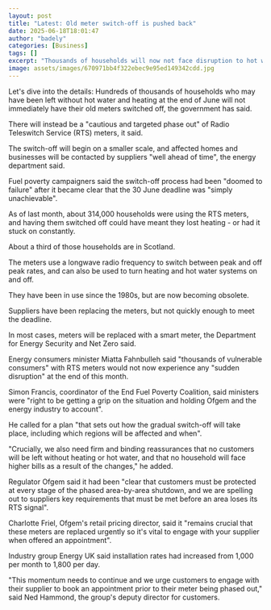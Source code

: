 ```yaml
---
layout: post
title: "Latest: Old meter switch-off is pushed back"
date: 2025-06-18T18:01:47
author: "badely"
categories: [Business]
tags: []
excerpt: "Thousands of households will now not face disruption to hot water and heating, the government says"
image: assets/images/670971bb4f322ebec9e95ed149342cdd.jpg
---
```


Let's dive into the details: Hundreds of thousands of households who may have been left without hot water and heating at the end of June will not immediately have their old meters switched off, the government has said.

There will instead be a "cautious and targeted phase out" of Radio Teleswitch Service (RTS) meters, it said.

The switch-off will begin on a smaller scale, and affected homes and businesses will be contacted by suppliers "well ahead of time", the energy department said.

Fuel poverty campaigners said the switch-off process had been "doomed to failure" after it became clear that the 30 June deadline was "simply unachievable".

As of last month, about 314,000 households were using the RTS meters, and having them switched off could have meant they lost heating - or had it stuck on constantly.

About a third of those households are in Scotland.

The meters use a longwave radio frequency to switch between peak and off peak rates, and can also be used to turn heating and hot water systems on and off.

They have been in use since the 1980s, but are now becoming obsolete.

Suppliers have been replacing the meters, but not quickly enough to meet the deadline.

In most cases, meters will be replaced with a smart meter, the Department for Energy Security and Net Zero said.

Energy consumers minister Miatta Fahnbulleh said "thousands of vulnerable consumers" with RTS meters would not now experience any "sudden disruption" at the end of this month.

Simon Francis, coordinator of the End Fuel Poverty Coalition, said ministers were "right to be getting a grip on the situation and holding Ofgem and the energy industry to account".

He called for a plan "that sets out how the gradual switch-off will take place, including which regions will be affected and when".

"Crucially, we also need firm and binding reassurances that no customers will be left without heating or hot water, and that no household will face higher bills as a result of the changes," he added.

Regulator Ofgem said it had been "clear that customers must be protected at every stage of the phased area-by-area shutdown, and we are spelling out to suppliers key requirements that must be met before an area loses its RTS signal".

Charlotte Friel, Ofgem's retail pricing director, said it "remains crucial that these meters are replaced urgently so it's vital to engage with your supplier when offered an appointment".

Industry group Energy UK said installation rates had increased from 1,000 per month to 1,800 per day.

"This momentum needs to continue and we urge customers to engage with their supplier to book an appointment prior to their meter being phased out," said Ned Hammond, the group's deputy director for customers.


